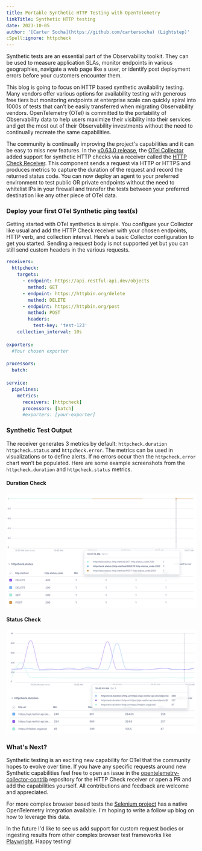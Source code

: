 ```yaml
---
title: Portable Synthetic HTTP Testing with OpenTelemetry
linkTitle: Synthetic HTTP testing
date: 2023-10-05
author: '[Carter Socha](https://github.com/cartersocha) (Lightstep)'
cSpell:ignore: httpcheck
---
```


Synthetic tests are an essential part of the Observability toolkit. They can be
used to measure application SLAs, monitor endpoints in various geographies,
navigate a web page like a user, or identify post deployment errors before your
customers encounter them.

This blog is going to focus on HTTP based synthetic availability testing. Many
vendors offer various options for availability testing with generous free tiers
but monitoring endpoints at enterprise scale can quickly spiral into 1000s of
tests that can’t be easily transferred when migrating Observability vendors.
OpenTelemetry (OTel) is committed to the portability of Observability data to
help users maximize their visibility into their services and get the most out of
their Observability investments without the need to continually recreate the
same capabilities.

The community is continually improving the project's capabilities and it can be
easy to miss new features. In the
[v0.63.0 release](https://github.com/open-telemetry/opentelemetry-collector/releases/tag/v0.63.0),
the [OTel Collector](/docs/collector/) added support for synthetic HTTP checks
via a receiver called the
[HTTP Check Receiver](https://github.com/open-telemetry/opentelemetry-collector-contrib/tree/main/receiver/httpcheckreceiver).
This component sends a request via HTTP or HTTPS and produces metrics to capture
the duration of the request and record the returned status code. You can now
deploy an agent to your preferred environment to test public OR private
endpoints without the need to whitelist IPs in your firewall and transfer the
tests between your preferred destination like any other piece of OTel data.

### Deploy your first OTel Synthetic ping test(s)

Getting started with OTel synthetics is simple. You configure your Collector
like usual and add the HTTP Check receiver with your chosen endpoints, HTTP
verb, and collection interval. Here’s a basic Collector configuration to get you
started. Sending a request body is not supported yet but you can still send
custom headers in the various requests.

```yaml
receivers:
  httpcheck:
    targets:
      - endpoint: https://api.restful-api.dev/objects
        method: GET
      - endpoint: https://httpbin.org/delete
        method: DELETE
      - endpoint: https://httpbin.org/post
        method: POST
        headers:
          test-key: 'test-123'
    collection_interval: 10s

exporters:
  #Your chosen exporter

processors:
  batch:

service:
  pipelines:
    metrics:
      receivers: [httpcheck]
      processors: [batch]
      #exporters: [your-exporter]
```

### Synthetic Test Output

The receiver generates 3 metrics by default: `httpcheck.duration`
`httpcheck.status` and `httpcheck.error`. The metrics can be used in
visualizations or to define alerts. If no errors occur then the
`httpcheck.error` chart won’t be populated. Here are some example screenshots
from the `httpcheck.duration` and `httpcheck.status` metrics.

#### Duration Check

![Synthetic duration check result](httpcheck-duration.png "Synthetic duration check result")

#### Status Check

![Synthetic status check result](httpcheck-status.png "Synthetic status check result")

### What's Next?

Synthetic testing is an exciting new capability for OTel that the community
hopes to evolve over time. If you have any specific requests around new
Synthetic capabilities feel free to open an issue in the
[opentelemetry-collector-contrib](https://github.com/open-telemetry/opentelemetry-collector-contrib/)
repository for the HTTP Check receiver or open a PR and add the capabilities
yourself. All contributions and feedback are welcome and appreciated.

For more complex browser based tests the
[Selenium project](https://www.selenium.dev/documentation/grid/advanced_features/observability/)
has a native OpenTelemetry integration available. I'm hoping to write a follow
up blog on how to leverage this data.

In the future I'd like to see us add support for custom request bodies or
ingesting results from other complex browser test frameworks like
[Playwright](https://playwright.dev/). Happy testing!
